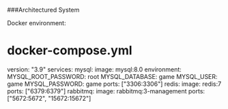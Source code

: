 ###Architectured System

Docker environment:

# docker-compose.yml
version: "3.9"
services:
  mysql:
    image: mysql:8.0
    environment:
      MYSQL_ROOT_PASSWORD: root
      MYSQL_DATABASE: game
      MYSQL_USER: game
      MYSQL_PASSWORD: game
    ports: ["3306:3306"]
  redis:
    image: redis:7
    ports: ["6379:6379"]
  rabbitmq:
    image: rabbitmq:3-management
    ports: ["5672:5672", "15672:15672"]
